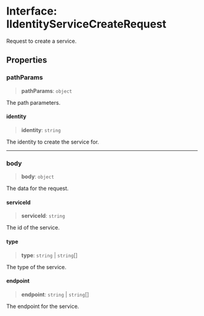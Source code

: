# Interface: IIdentityServiceCreateRequest

Request to create a service.

## Properties

### pathParams

> **pathParams**: `object`

The path parameters.

#### identity

> **identity**: `string`

The identity to create the service for.

***

### body

> **body**: `object`

The data for the request.

#### serviceId

> **serviceId**: `string`

The id of the service.

#### type

> **type**: `string` \| `string`[]

The type of the service.

#### endpoint

> **endpoint**: `string` \| `string`[]

The endpoint for the service.

